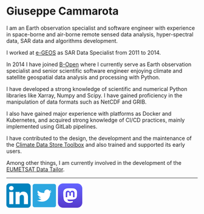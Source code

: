 Giuseppe Cammarota
==================

I am an Earth observation specialist and software engineer with experience in space-borne and air-borne remote sensed data analysis, hyper-spectral data, SAR data and algorithms development.

I worked at [e-GEOS][a] as SAR Data Specialist from 2011 to 2014.

In 2014 I have joined [B-Open][0] where I currently serve as Earth observation specialist and senior scientific software engineer enjoying climate and satellite geospatial data analysis and processing with Python.

I have developed a strong knowledge of scientific and numerical Python libraries like Xarray, Numpy and Scipy. I have gained proficiency in the manipulation of data formats such as NetCDF and GRIB.

I also have gained major experience with platforms as Docker and Kubernetes, and acquired strong knowledge of CI/CD practices, mainly implemented using GitLab pipelines.

I have contributed to the design, the development and the maintenance of the [Climate Data Store Toolbox][b] and also trained and supported its early users.

Among other things, I am currently involved in the development of the [EUMETSAT Data Tailor][c]. 

--------

[![linkedin][linkedin]][1]
[![twitter][twitter]][2]
[![mastodon][mastodon]][3]


[a]: http://www.e-geos.it/
[b]: https://cds.climate.copernicus.eu/
[c]: https://www.eumetsat.int/data-tailor
[0]: https://bopen.eu
[linkedin]: assets/linkedin.png
[twitter]: assets/twitter.png
[mastodon]: assets/mastodon.png
[1]: https://www.linkedin.com/in/giuseppecammarota
[2]: https://twitter.com/_cammarota_
[3]: https://fosstodon.org/@gcammarota

